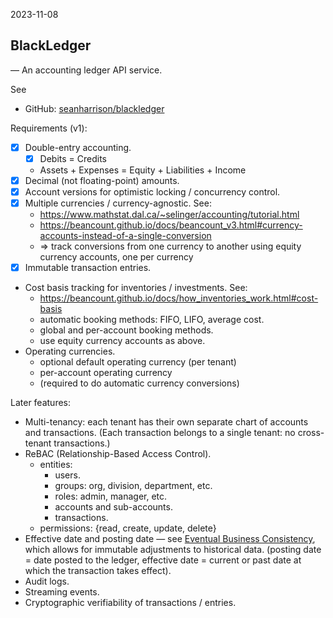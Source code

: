 2023-11-08

## BlackLedger
— An accounting ledger API service.

See
* GitHub: [seanharrison/blackledger](https://github.com/seanharrison/blackledger)

Requirements (v1):

* [x] Double-entry accounting.
    - [x] Debits = Credits
    - Assets + Expenses = Equity + Liabilities + Income
* [x] Decimal (not floating-point) amounts.
* [x] Account versions for optimistic locking / concurrency control.
* [x] Multiple currencies / currency-agnostic. See:
    - <https://www.mathstat.dal.ca/~selinger/accounting/tutorial.html>
    - <https://beancount.github.io/docs/beancount_v3.html#currency-accounts-instead-of-a-single-conversion>
    - => track conversions from one currency to another using equity currency accounts, one per currency
* [x] Immutable transaction entries.
* Cost basis tracking for inventories / investments. See:
    - <https://beancount.github.io/docs/how_inventories_work.html#cost-basis>
    - automatic booking methods: FIFO, LIFO, average cost.
    - global and per-account booking methods.
    - use equity currency accounts as above.
* Operating currencies.
    - optional default operating currency (per tenant)
    - per-account operating currency
    - (required to do automatic currency conversions)

Later features:

* Multi-tenancy: each tenant has their own separate chart of accounts and transactions. (Each transaction belongs to a single tenant: no cross-tenant transactions.)
* ReBAC (Relationship-Based Access Control).
    - entities:
        - users.
        - groups: org, division, department, etc.
        - roles: admin, manager, etc.
        - accounts and sub-accounts.
        - transactions.
    - permissions: {read, create, update, delete}
* Effective date and posting date — see [Eventual Business Consistency](https://tidyfirst.substack.com/p/eventual-business-consistency), which allows for immutable adjustments to historical data. (posting date = date posted to the ledger, effective date = current or past date at which the transaction takes effect).
* Audit logs.
* Streaming events.
* Cryptographic verifiability of transactions / entries.
